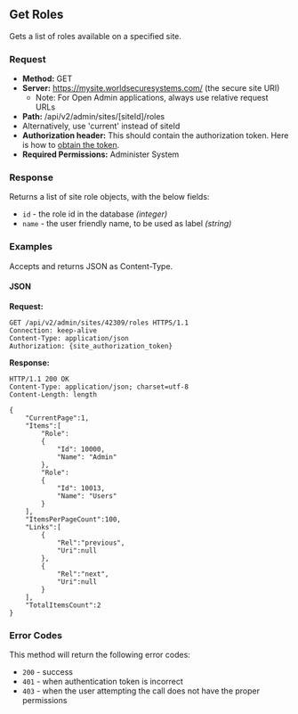 ## Get Roles

Gets a list of roles available on a specified site.

### Request

* **Method:** GET
* **Server:** https://mysite.worldsecuresystems.com/ (the secure site URI)
  * Note: For Open Admin applications, always use relative request URLs
* **Path:** /api/v2/admin/sites/[siteId]/roles
 * Alternatively, use 'current' instead of siteId
* **Authorization header:** This should contain the authorization token. Here is how to [obtain the token](http://developers.businesscatalyst.com/developer-documentation/oauth-in-bc.html).
* **Required Permissions:** Administer System

### Response

Returns a list of site role objects, with the below fields:

* `id` - the role id in the database *(integer)*
* `name` - the user friendly name, to be used as label *(string)*

### Examples

Accepts and returns JSON as Content-Type.

#### JSON

**Request:**
~~~
GET /api/v2/admin/sites/42309/roles HTTPS/1.1
Connection: keep-alive
Content-Type: application/json
Authorization: {site_authorization_token}
~~~

**Response:**
~~~
HTTP/1.1 200 OK
Content-Type: application/json; charset=utf-8
Content-Length: length
 
{
    "CurrentPage":1,
    "Items":[
        "Role":
        {
            "Id": 10000,
            "Name": "Admin"
        },
        "Role":
        {
            "Id": 10013,
            "Name": "Users"
        }
    ],
    "ItemsPerPageCount":100,
    "Links":[
        {
            "Rel":"previous",
            "Uri":null
        },
        {
            "Rel":"next",
            "Uri":null
        }
    ],
    "TotalItemsCount":2
}
~~~

### Error Codes

This method will return the following error codes:

* `200` - success
* `401` - when authentication token is incorrect
* `403` - when the user attempting the call does not have the proper permissions
